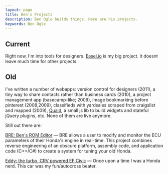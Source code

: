 ```yaml
---
layout: page
title: Ben's Projects
description: Ben Ogle builds things. Here are his projects.
keywords: Ben Ogle
---
```


Current
-------

Right now, I'm into tools for designers. [Easel.io](http://easel.io) is my big
project. It doesnt leave much time for other projects.

Old
---

I've written a number of webapps: version control for designers (2011), a tiny
way to share contacts rather than business cards (2010), a project management
app (basecamp-like; 2009), image bookmarking before pinterest (2008,2009),
classifieds with yardsales scraped from craigslist and mapped (2009),
[Quaid](http://github.com/benogle/quaid), a small js lib to build widgets and
stateful jQuery plugins, etc. None of them are live anymore.

Still out there are:

[BRE: Ben's ROM Editor](/projects/bre.html) &mdash; BRE allows a user to
modify and monitor the ECU parameters of their Honda's engine in real-time.
This project combines reverse engineering of an obscure platform, assembly
code, and application code (C++/C#) to create a system for tuning your old
Honda.

[Eddy: the turbo, CRV powered EF Civic](/projects/eddy.html) &mdash; Once upon
a time I was a Honda nerd. This car was my fun/autocross beater.
